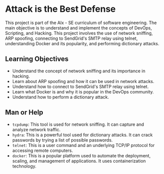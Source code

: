 # Attack is the Best Defense

This project is part of the Alx - SE curriculum of software engineering. The main objective is to understand and implement the concepts of DevOps, Scripting, and Hacking. This project involves the use of network sniffing, ARP spoofing, connecting to SendGrid's SMTP relay using telnet, understanding Docker and its popularity, and performing dictionary attacks.

## Learning Objectives

- Understand the concept of network sniffing and its importance in hacking.
- Learn about ARP spoofing and how it can be used in network attacks.
- Understand how to connect to SendGrid's SMTP relay using telnet.
- Learn what Docker is and why it is popular in the DevOps community.
- Understand how to perform a dictionary attack.

## Man or Help

- `tcpdump`: This tool is used for network sniffing. It can capture and analyze network traffic.
- `hydra`: This is a powerful tool used for dictionary attacks. It can crack passwords by trying a list of possible passwords.
- `telnet`: This is a user command and an underlying TCP/IP protocol for accessing remote computers.
- `docker`: This is a popular platform used to automate the deployment, scaling, and management of applications. It uses containerization technology.
